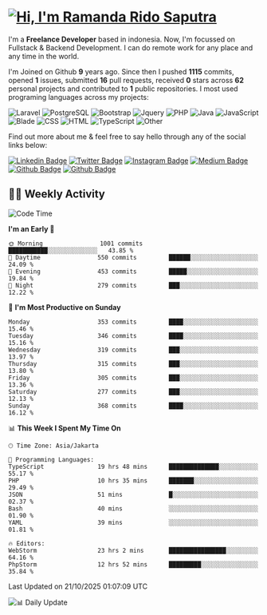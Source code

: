 # [![Hi, I'm Ramanda Rido Saputra](https://readme-typing-svg.herokuapp.com?size=24&vCenter=true&lines=%F0%9F%91%8B+Hi%2C+I'm+Ramanda+Rido+Saputra+;%F0%9F%92%BB+Fullstack+Web+Developer+)](https://git.io/typing-svg)

I'm a **Freelance Developer** based in indonesia. Now, I'm focussed on Fullstack & Backend Development. I can do remote work for any place and any time in the world.

I'm Joined on Github **9** years ago. Since then I pushed **1115** commits, opened **1** issues, submitted **16** pull requests, received **0** stars across **62** personal projects and contributed to **1** public repositories.
I most used programing languages across my projects:

![Laravel](https://img.shields.io/badge/Laravel-FF2D20?flat&logo=laravel&logoColor=white)
![PostgreSQL](https://img.shields.io/badge/PostgreSQL-316192?flat&logo=postgresql&logoColor=white)
![Bootstrap](https://img.shields.io/badge/Bootstrap-563D7C?flat&logo=bootstrap&logoColor=white)
![Jquery](https://img.shields.io/badge/jQuery-0769AD?flat&logo=jquery&logoColor=white)
![PHP](https://img.shields.io/badge/-PHP-%234F5D95?style=flat&logo=PHP&logoColor=white)
![Java](https://img.shields.io/badge/-Java-%23b07219?style=flat&logo=Java&logoColor=white)
![JavaScript](https://img.shields.io/badge/-JavaScript-%23f1e05a?style=flat&logo=JavaScript&logoColor=white)
![Blade](https://img.shields.io/badge/-Blade-%23f7523f?style=flat&logo=Blade&logoColor=white)
![CSS](https://img.shields.io/badge/-CSS-%23663399?style=flat&logo=CSS&logoColor=white)
![HTML](https://img.shields.io/badge/-HTML-%23e34c26?style=flat&logo=HTML&logoColor=white)
![TypeScript](https://img.shields.io/badge/-TypeScript-%233178c6?style=flat&logo=TypeScript&logoColor=white)
![Other](https://img.shields.io/badge/-Other-%23ededed?style=flat&logo=Other&logoColor=white)

Find out more about me & feel free to say hello through any of the social links below:

[![Linkedin Badge](https://img.shields.io/badge/-ramandaaridogh-blue?style=flat&logo=Linkedin&logoColor=white&link=https://www.linkedin.com/in/ramanda-rido-saputra/)](https://www.linkedin.com/in/ramanda-rido-saputra/)
[![Twitter Badge](https://img.shields.io/badge/-ramandaaridogh-%231DA1F2.svg?style=flat&logo=twitter&logoColor=white&link=https://www.twitter.com/ramandaaridogh)](https://www.twitter.com/ramandaaridogh/)
[![Instagram Badge](https://img.shields.io/badge/-ramandaaridogh-purple?style=flat&logo=instagram&logoColor=white&link=https://instagram.com/ramandaaridogh_/)](https://instagram.com/ramandaaridogh_)
[![Medium Badge](https://img.shields.io/badge/-@ramandaaridogh-%2312100E.svg?style=flat&logo=Medium&logoColor=white&link=https://medium.com/@ramandaaridogh/)](https://medium.com/@ramandaaridogh)
[![Github Badge](https://img.shields.io/badge/-@ramandaaridogh-100000.svg?style=flat&logo=github&logoColor=white&link=https://github.com/ramandaaridogh)](https://github.com/ramandaaridogh)
[![Github Badge](https://img.shields.io/badge/-@mxcode-100000.svg?style=flat&logo=github&logoColor=white&link=https://github.com/ramanda-mxcode)](https://github.com/ramanda-mxcode)

## 👨‍💻 Weekly Activity
<!--START_SECTION:waka-->
![Code Time](http://img.shields.io/badge/Code%20Time-1%2C693%20hrs%2018%20mins-blue)

**I'm an Early 🐤** 

```text
🌞 Morning                1001 commits        ███████████░░░░░░░░░░░░░░   43.85 % 
🌆 Daytime                550 commits         ██████░░░░░░░░░░░░░░░░░░░   24.09 % 
🌃 Evening                453 commits         █████░░░░░░░░░░░░░░░░░░░░   19.84 % 
🌙 Night                  279 commits         ███░░░░░░░░░░░░░░░░░░░░░░   12.22 % 
```
📅 **I'm Most Productive on Sunday** 

```text
Monday                   353 commits         ████░░░░░░░░░░░░░░░░░░░░░   15.46 % 
Tuesday                  346 commits         ████░░░░░░░░░░░░░░░░░░░░░   15.16 % 
Wednesday                319 commits         ███░░░░░░░░░░░░░░░░░░░░░░   13.97 % 
Thursday                 315 commits         ███░░░░░░░░░░░░░░░░░░░░░░   13.80 % 
Friday                   305 commits         ███░░░░░░░░░░░░░░░░░░░░░░   13.36 % 
Saturday                 277 commits         ███░░░░░░░░░░░░░░░░░░░░░░   12.13 % 
Sunday                   368 commits         ████░░░░░░░░░░░░░░░░░░░░░   16.12 % 
```


📊 **This Week I Spent My Time On** 

```text
🕑︎ Time Zone: Asia/Jakarta

💬 Programming Languages: 
TypeScript               19 hrs 48 mins      ██████████████░░░░░░░░░░░   55.17 % 
PHP                      10 hrs 35 mins      ███████░░░░░░░░░░░░░░░░░░   29.49 % 
JSON                     51 mins             █░░░░░░░░░░░░░░░░░░░░░░░░   02.37 % 
Bash                     40 mins             ░░░░░░░░░░░░░░░░░░░░░░░░░   01.90 % 
YAML                     39 mins             ░░░░░░░░░░░░░░░░░░░░░░░░░   01.81 % 

🔥 Editors: 
WebStorm                 23 hrs 2 mins       ████████████████░░░░░░░░░   64.16 % 
PhpStorm                 12 hrs 52 mins      █████████░░░░░░░░░░░░░░░░   35.84 % 
```


 Last Updated on 21/10/2025 01:07:09 UTC
<!--END_SECTION:waka-->

![📊 Daily Update](https://github.com/ramandaaridogh/ramandaaridogh/actions/workflows/update-activity.yml/badge.svg)
